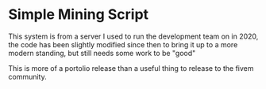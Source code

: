 # Simple Mining Script
 
 This system is from a server I used to run the development team on in 2020, the code has been slightly modified since then to bring it up to a more modern standing, but still needs some work to be "good"

This is more of a portolio release than a useful thing to release to the fivem community.

